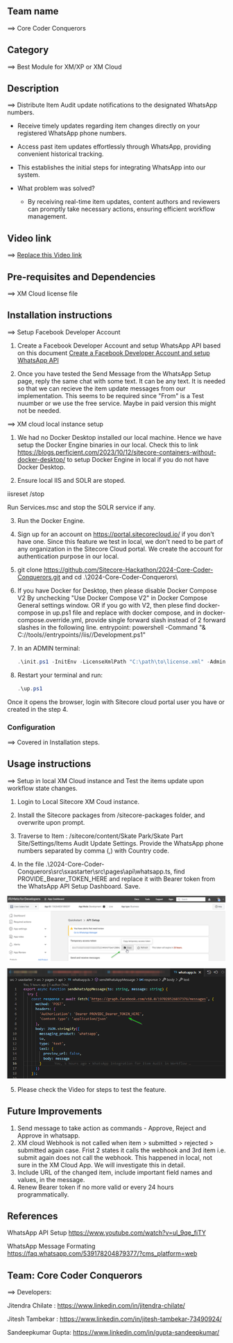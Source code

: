 ## Team name
⟹ Core Coder Conquerors

## Category
⟹ Best Module for XM/XP or XM Cloud

## Description
⟹ Distribute Item Audit update notifications to the designated WhatsApp numbers.

 - Receive timely updates regarding item changes directly on your registered WhatsApp phone numbers.

 - Access past item updates effortlessly through WhatsApp, providing convenient historical tracking.

 - This establishes the initial steps for integrating WhatsApp into our system.

 - What problem was solved? 
 
    - By receiving real-time item updates, content authors and reviewers can promptly take necessary actions, ensuring efficient workflow management.

## Video link

⟹ [Replace this Video link](#video-link)

## Pre-requisites and Dependencies

⟹ XM Cloud license file
## Installation instructions
⟹ Setup Facebook Developer Account

1. Create a Facebook Developer Account and setup WhatsApp API based on this document [Create a Facebook Developer Account and setup WhatsApp API](docs/Create-Facebook-Developer-and-Setup-WhatsApp-API.pdf?raw=true)

2. Once you have tested the Send Message from the WhatsApp Setup page, reply the same chat with some text. It can be any text. It is needed so that we can recieve the item update messages from our implementation. This seems to be required since "From" is a Test nuumber or we use the free service. Maybe in paid version this might not be needed.

⟹ XM cloud local instance setup

1. We had no Docker Desktop installed our local machine. Hence we have setup the Docker Engine binaries in our local. Check this to link https://blogs.perficient.com/2023/10/12/sitecore-containers-without-docker-desktop/ to setup Docker Engine in local if you do not have Docker Desktop.

2. Ensure local IIS and SOLR are stoped.

iisreset /stop

Run Services.msc and stop the SOLR service if any.

3. Run the Docker Engine.

4. Sign up for an account on https://portal.sitecorecloud.io/ if you don't have one. Since this feature we test in local, we don't need to be part of any organization in the Sitecore Cloud portal. We create the account for authentication purpose in our local.

1. git clone https://github.com/Sitecore-Hackathon/2024-Core-Coder-Conquerors.git
and cd .\2024-Core-Coder-Conquerors\

2. If you have Docker for Desktop, then please disable Docker Compose V2 By unchecking "Use Docker Compose V2" in Docker Compose General settings window. OR if you go with V2, then plese find docker-compose in up.ps1 file and replace with docker compose, and in docker-compose.override.yml, provide single forward slash instead of 2 forward slashes in the following line.
entrypoint: powershell -Command "& C://tools//entrypoints//iis//Development.ps1"

2. In an ADMIN terminal:

    ```ps1
    .\init.ps1 -InitEnv -LicenseXmlPath "C:\path\to\license.xml" -AdminPassword "DesiredAdminPassword"
    ```

3. Restart your terminal and run:

    ```ps1
    .\up.ps1
    ```

Once it opens the browser, login with Sitecore cloud portal user you have or created in the step 4.
### Configuration
⟹ Covered in Installation steps.
## Usage instructions
⟹ Setup in local XM Cloud instance and Test the items update upon workflow state changes.

1. Login to Local Sitecore XM Coud instance.

2. Install the Sitecore packages from /sitecore-packages folder, and overwrite upon prompt.

3. Traverse to Item : /sitecore/content/Skate Park/Skate Part Site/Settings/Items Audit Update Settings. Provide the WhatsApp phone numbers separated by comma (,) with Country code.

4. In the file .\2024-Core-Coder-Conquerors\src\sxastarter\src\pages\api\whatsapp.ts, find PROVIDE_Bearer_TOKEN_HERE and replace it with Bearer token from the WhatsApp API Setup Dashboard.  Save.
   
![Bearer Token in WhatsApp API setup](/docs/images/01_WhatsApp_Token.png?raw=true)

![Bearer Token in Next JS code](/docs/images/02_WhatsApp_Token_NextJS.png?raw=true)

5. Please check the Video for steps to test the feature.

## Future Improvements

1. Send message to take action as commands - Approve, Reject and Approve in whatsapp. 
2. XM cloud Webhook is not called when item > submitted > rejected > submitted again case. Frist 2 states it calls the webhook and 3rd item i.e. submit again does not call the webhook. This happened in local, not sure in the XM Cloud App. We will investigate this in detail.
3. Include URL of the changed item,  include important field names and values, in the message.
4. Renew Bearer token if no more valid or every 24 hours programmatically.
   
## References

WhatsApp API Setup https://www.youtube.com/watch?v=ul_9qe_fiTY

WhatsApp Message Formating https://faq.whatsapp.com/539178204879377/?cms_platform=web

## Team: Core Coder Conquerors
⟹ Developers:

Jitendra Chilate  : https://www.linkedin.com/in/jitendra-chilate/

Jitesh Tambekar   : https://www.linkedin.com/in/jitesh-tambekar-73490924/

Sandeepkumar Gupta: https://www.linkedin.com/in/gupta-sandeepkumar/ 
